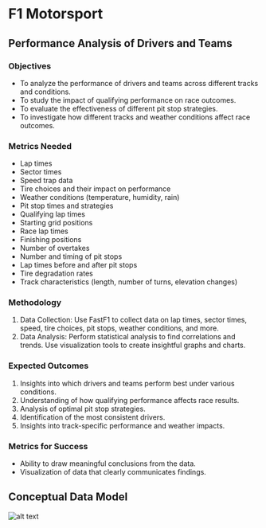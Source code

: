 # F1 Motorsport 

## Performance Analysis of Drivers and Teams

### Objectives
- To analyze the performance of drivers and teams across different tracks and conditions.
- To study the impact of qualifying performance on race outcomes.
- To evaluate the effectiveness of different pit stop strategies.
- To investigate how different tracks and weather conditions affect race outcomes.

### Metrics Needed
- Lap times
- Sector times
- Speed trap data
- Tire choices and their impact on performance
- Weather conditions (temperature, humidity, rain)
- Pit stop times and strategies
- Qualifying lap times
- Starting grid positions
- Race lap times
- Finishing positions
- Number of overtakes
- Number and timing of pit stops
- Lap times before and after pit stops
- Tire degradation rates
- Track characteristics (length, number of turns, elevation changes)

### Methodology
1. Data Collection: Use FastF1 to collect data on lap times, sector times, speed, tire choices, pit stops, weather conditions, and more.
2. Data Analysis:
Perform statistical analysis to find correlations and trends.
Use visualization tools to create insightful graphs and charts.

### Expected Outcomes
1. Insights into which drivers and teams perform best under various conditions.
2. Understanding of how qualifying performance affects race results.
3. Analysis of optimal pit stop strategies.
4. Identification of the most consistent drivers.
5. Insights into track-specific performance and weather impacts.

### Metrics for Success
- Ability to draw meaningful conclusions from the data.
- Visualization of data that clearly communicates findings.

## Conceptual Data Model
![alt text](https://github.com/DataExpert-ZachWilson-V4/capstone-project-proposal-v4-eastern-1/blob/main/resources/image.png?raw=true)

